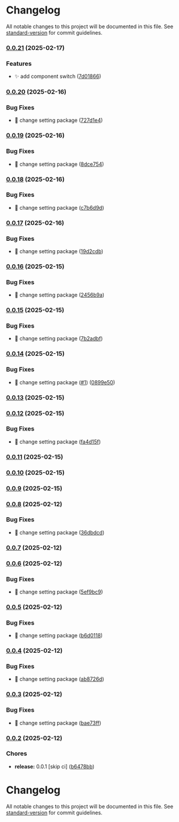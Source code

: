 # Changelog

All notable changes to this project will be documented in this file. See [standard-version](https://github.com/conventional-changelog/standard-version) for commit guidelines.

### [0.0.21](https://github.com/Berea-Soft/berea-ui/compare/v0.0.20...v0.0.21) (2025-02-17)


### Features

* :sparkles: add component switch ([7d01866](https://github.com/Berea-Soft/berea-ui/commit/7d01866d47d77d9ca4f42ed9080825ca69e91048))

### [0.0.20](https://github.com/Berea-Soft/berea-ui/compare/v0.0.19...v0.0.20) (2025-02-16)


### Bug Fixes

* :wrench: change setting package ([727d1e4](https://github.com/Berea-Soft/berea-ui/commit/727d1e492936618601c66bd0d81ae9b27e1715c2))

### [0.0.19](https://github.com/Berea-Soft/berea-ui/compare/v0.0.18...v0.0.19) (2025-02-16)


### Bug Fixes

* :wrench: change setting package ([8dce754](https://github.com/Berea-Soft/berea-ui/commit/8dce75485d04caafbb50fbac23f62660863093cc))

### [0.0.18](https://github.com/Berea-Soft/berea-ui/compare/v0.0.17...v0.0.18) (2025-02-16)


### Bug Fixes

* :wrench: change setting package ([c7b6d9d](https://github.com/Berea-Soft/berea-ui/commit/c7b6d9dadcc5c0f552070685959f76900aaee3b6))

### [0.0.17](https://github.com/Berea-Soft/berea-ui/compare/v0.0.16...v0.0.17) (2025-02-16)


### Bug Fixes

* :wrench: change setting package ([19d2cdb](https://github.com/Berea-Soft/berea-ui/commit/19d2cdb8080f47fe5b129d343d6749bf386fcb59))

### [0.0.16](https://github.com/Berea-Soft/berea-ui/compare/v0.0.15...v0.0.16) (2025-02-15)


### Bug Fixes

* :wrench: change setting package ([2456b9a](https://github.com/Berea-Soft/berea-ui/commit/2456b9a3057330381003fa9bbe40e8186f7e243d))

### [0.0.15](https://github.com/Berea-Soft/berea-ui/compare/v0.0.14...v0.0.15) (2025-02-15)


### Bug Fixes

* :wrench: change setting package ([7b2adbf](https://github.com/Berea-Soft/berea-ui/commit/7b2adbfbf0c01032e52ae0821b4af0b96f507f9b))

### [0.0.14](https://github.com/Berea-Soft/berea-ui/compare/v0.0.13...v0.0.14) (2025-02-15)


### Bug Fixes

* :wrench: change setting package ([#1](https://github.com/Berea-Soft/berea-ui/issues/1)) ([0899e50](https://github.com/Berea-Soft/berea-ui/commit/0899e5098c7a124a779f7ee7552040b2d7c29294))

### [0.0.13](https://github.com/Berea-Soft/berea-ui/compare/v0.0.12...v0.0.13) (2025-02-15)

### [0.0.12](https://github.com/Berea-Soft/berea-ui/compare/v0.0.11...v0.0.12) (2025-02-15)


### Bug Fixes

* :wrench: change setting package ([fa4d15f](https://github.com/Berea-Soft/berea-ui/commit/fa4d15f6cf038f29a8b4f2a7c07b5294161e9679))

### [0.0.11](https://github.com/Berea-Soft/berea-ui/compare/v0.0.10...v0.0.11) (2025-02-15)

### [0.0.10](https://github.com/Berea-Soft/berea-ui/compare/v0.0.9...v0.0.10) (2025-02-15)

### [0.0.9](https://github.com/Berea-Soft/berea-ui/compare/v0.0.8...v0.0.9) (2025-02-15)

### [0.0.8](https://github.com/Berea-Soft/berea-ui/compare/v0.0.7...v0.0.8) (2025-02-12)


### Bug Fixes

* :wrench: change setting package ([36dbdcd](https://github.com/Berea-Soft/berea-ui/commit/36dbdcd59991e269b25bb35fe62238ba846500eb))

### [0.0.7](https://github.com/Berea-Soft/berea-ui/compare/v0.0.6...v0.0.7) (2025-02-12)

### [0.0.6](https://github.com/Berea-Soft/berea-ui/compare/v0.0.5...v0.0.6) (2025-02-12)


### Bug Fixes

* :wrench: change setting package ([5ef9bc9](https://github.com/Berea-Soft/berea-ui/commit/5ef9bc91e9bf20e4dbe5fa8ec6bbef1b5c7fc7f8))

### [0.0.5](https://github.com/Berea-Soft/berea-ui/compare/v0.0.4...v0.0.5) (2025-02-12)


### Bug Fixes

* :wrench: change setting package ([b6d0118](https://github.com/Berea-Soft/berea-ui/commit/b6d01182de3c79c587d828da2e424daa18f65ad2))

### [0.0.4](https://github.com/Berea-Soft/berea-ui/compare/v0.0.3...v0.0.4) (2025-02-12)


### Bug Fixes

* :wrench: change setting package ([ab8726d](https://github.com/Berea-Soft/berea-ui/commit/ab8726d849ee8af3ae2f4d6e8db217dccadcda8c))

### [0.0.3](https://github.com/Berea-Soft/berea-ui/compare/v0.0.2...v0.0.3) (2025-02-12)


### Bug Fixes

* :wrench: change setting package ([bae73ff](https://github.com/Berea-Soft/berea-ui/commit/bae73ffe00e41afdb8c654afc32be4aacad944b0))

### [0.0.2](https://github.com/Berea-Soft/berea-ui/compare/v0.0.1...v0.0.2) (2025-02-12)


### Chores

* **release:** 0.0.1 [skip ci] ([b6478bb](https://github.com/Berea-Soft/berea-ui/commit/b6478bbc00b73a66936fbecbfaf444787a546e28))

# Changelog

All notable changes to this project will be documented in this file. See [standard-version](https://github.com/conventional-changelog/standard-version) for commit guidelines.
